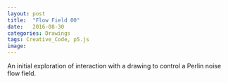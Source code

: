 ```yaml
---
layout: post
title:  "Flow Field 00"
date:   2016-08-30
categories: Drawings
tags: Creative_Code, p5.js
image:
---
```

An initial exploration of interaction with a drawing to control a Perlin noise flow field.

<script src="/js/p5Sketches/P5perlinFlowFieldSketch.js" type="text/javascript"></script>
<script src="/js/p5Objects/P5_flowField.js"></script>
